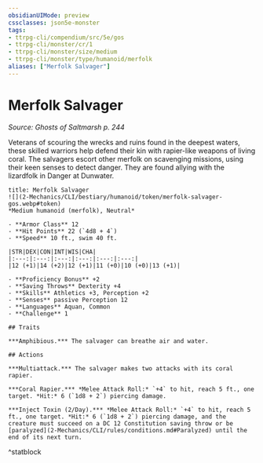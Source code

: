 ```yaml
---
obsidianUIMode: preview
cssclasses: json5e-monster
tags:
- ttrpg-cli/compendium/src/5e/gos
- ttrpg-cli/monster/cr/1
- ttrpg-cli/monster/size/medium
- ttrpg-cli/monster/type/humanoid/merfolk
aliases: ["Merfolk Salvager"]
---
```

# Merfolk Salvager
*Source: Ghosts of Saltmarsh p. 244*  


Veterans of scouring the wrecks and ruins found in the deepest waters, these skilled warriors help defend their kin with rapier-like weapons of living coral. The salvagers escort other merfolk on scavenging missions, using their keen senses to detect danger. They are found allying with the lizardfolk in Danger at Dunwater.

```ad-statblock
title: Merfolk Salvager
![](2-Mechanics/CLI/bestiary/humanoid/token/merfolk-salvager-gos.webp#token)
*Medium humanoid (merfolk), Neutral*

- **Armor Class** 12 
- **Hit Points** 22 (`4d8 + 4`) 
- **Speed** 10 ft., swim 40 ft.

|STR|DEX|CON|INT|WIS|CHA|
|:---:|:---:|:---:|:---:|:---:|:---:|
|12 (+1)|14 (+2)|12 (+1)|11 (+0)|10 (+0)|13 (+1)|

- **Proficiency Bonus** +2
- **Saving Throws** Dexterity +4
- **Skills** Athletics +3, Perception +2
- **Senses** passive Perception 12
- **Languages** Aquan, Common
- **Challenge** 1

## Traits

***Amphibious.*** The salvager can breathe air and water.

## Actions

***Multiattack.*** The salvager makes two attacks with its coral rapier.

***Coral Rapier.*** *Melee Attack Roll:* `+4` to hit, reach 5 ft., one target. *Hit:* 6 (`1d8 + 2`) piercing damage.

***Inject Toxin (2/Day).*** *Melee Attack Roll:* `+4` to hit, reach 5 ft., one target. *Hit:* 6 (`1d8 + 2`) piercing damage, and the creature must succeed on a DC 12 Constitution saving throw or be [paralyzed](2-Mechanics/CLI/rules/conditions.md#Paralyzed) until the end of its next turn.
```
^statblock
